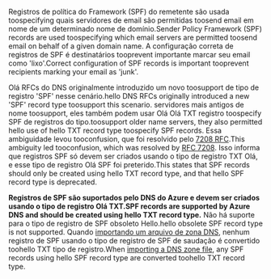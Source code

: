 <span data-ttu-id="128e5-101">Registros de política do Framework (SPF) do remetente são usada toospecifying quais servidores de email são permitidas toosend email em nome de um determinado nome de domínio.</span><span class="sxs-lookup"><span data-stu-id="128e5-101">Sender Policy Framework (SPF) records are used toospecifying which email servers are permitted toosend email on behalf of a given domain name.</span></span>  <span data-ttu-id="128e5-102">A configuração correta de registros de SPF é destinatários tooprevent importante marcar seu email como 'lixo'.</span><span class="sxs-lookup"><span data-stu-id="128e5-102">Correct configuration of SPF records is important tooprevent recipients marking your email as 'junk'.</span></span>

<span data-ttu-id="128e5-103">Olá RFCs do DNS originalmente introduzido um novo toosupport de tipo de registro 'SPF' nesse cenário.</span><span class="sxs-lookup"><span data-stu-id="128e5-103">hello DNS RFCs originally introduced a new 'SPF' record type toosupport this scenario.</span></span> <span data-ttu-id="128e5-104">servidores mais antigos de nome toosupport, eles também podem usar Olá Olá TXT registro toospecify SPF de registros do tipo.</span><span class="sxs-lookup"><span data-stu-id="128e5-104">toosupport older name servers, they also permitted hello use of hello TXT record type toospecify SPF records.</span></span>  <span data-ttu-id="128e5-105">Essa ambiguidade levou tooconfusion, que foi resolvido pelo [7208 RFC](http://tools.ietf.org/html/rfc7208#section-3.1).</span><span class="sxs-lookup"><span data-stu-id="128e5-105">This ambiguity led tooconfusion, which was resolved by [RFC 7208](http://tools.ietf.org/html/rfc7208#section-3.1).</span></span>  <span data-ttu-id="128e5-106">Isso informa que registros SPF só devem ser criados usando o tipo de registro TXT Olá, e esse tipo de registro Olá SPF foi preterido.</span><span class="sxs-lookup"><span data-stu-id="128e5-106">This states that SPF records should only be created using hello TXT record type, and that hello SPF record type is deprecated.</span></span>

<span data-ttu-id="128e5-107">**Registros de SPF são suportados pelo DNS do Azure e devem ser criados usando o tipo de registro Olá TXT.**</span><span class="sxs-lookup"><span data-stu-id="128e5-107">**SPF records are supported by Azure DNS and should be created using hello TXT record type.**</span></span> <span data-ttu-id="128e5-108">Não há suporte para o tipo de registro de SPF obsoleto Hello.</span><span class="sxs-lookup"><span data-stu-id="128e5-108">hello obsolete SPF record type is not supported.</span></span> <span data-ttu-id="128e5-109">Quando [importando um arquivo de zona DNS](../articles/dns/dns-import-export.md), nenhum registro de SPF usando o tipo de registro de SPF de saudação é convertido toohello TXT tipo de registro.</span><span class="sxs-lookup"><span data-stu-id="128e5-109">When [importing a DNS zone file](../articles/dns/dns-import-export.md), any SPF records using hello SPF record type are converted toohello TXT record type.</span></span>

